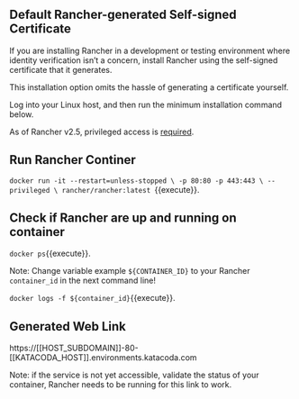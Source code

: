 ## Default Rancher-generated Self-signed Certificate

If you are installing Rancher in a development or testing environment where identity verification isn’t a concern, 
install Rancher using the self-signed certificate that it generates. 

This installation option omits the hassle of generating a certificate yourself.

Log into your Linux host, and then run the minimum installation command below.

As of Rancher v2.5, privileged access is [required](https://rancher.com/docs/rancher/v2.5/en/installation/other-installation-methods/single-node-docker/#privileged-access-for-rancher-v2-5).

## Run Rancher Continer

`docker run -it --restart=unless-stopped \
  -p 80:80 -p 443:443 \
  --privileged \
  rancher/rancher:latest
`{{execute}}.

## Check if Rancher are up and running on container

`docker ps`{{execute}}.

Note: Change variable example `${CONTAINER_ID}` to your Rancher `container_id` in the next command line!

`docker logs -f ${container_id}`{{execute}}.

## Generated Web Link

https://[[HOST_SUBDOMAIN]]-80-[[KATACODA_HOST]].environments.katacoda.com

Note: if the service is not yet accessible, validate the status of your container,
Rancher needs to be running for this link to work.
